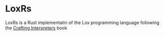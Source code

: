 # LoxRs

LoxRs is a Rust implementatin of the Lox programming language following the [Crafting Interpreters](https://craftinginterpreters.com) book
